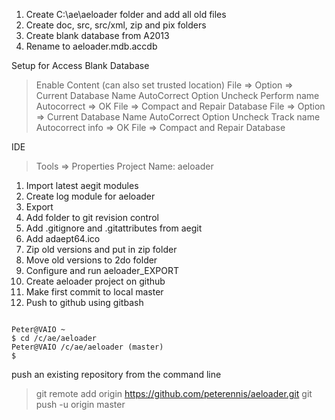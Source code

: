 

1. Create C:\ae\aeloader folder and add all old files
2. Create doc, src, src/xml, zip and pix folders
3. Create blank database from A2013
4. Rename to aeloader.mdb.accdb

Setup for Access Blank Database
> Enable Content (can also set trusted location)
> File => Option => Current Database
> Name AutoCorrect Option
> Uncheck Perform name Autocorrect => OK
> File => Compact and Repair Database
> File => Option => Current Database
> Name AutoCorrect Option
> Uncheck Track name Autocorrect info => OK
> File => Compact and Repair Database

IDE
> Tools => Properties
> Project Name: aeloader
> 

1. Import latest aegit modules
2. Create log module for aeloader
3. Export 
4. Add folder to git revision control
5. Add .gitignore and .gitattributes from aegit
6. Add adaept64.ico
7. Zip old versions and put in zip folder
8. Move old versions to 2do folder
9. Configure and run aeloader_EXPORT
10. Create aeloader project on github
11. Make first commit to local master
12. Push to github using gitbash

<code>
Peter@VAIO ~
$ cd /c/ae/aeloader
Peter@VAIO /c/ae/aeloader (master)
$
</code>

push an existing repository from the command line
>git remote add origin https://github.com/peterennis/aeloader.git
>git push -u origin master


